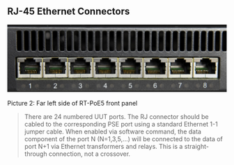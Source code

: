 RJ-45 Ethernet Connectors
-------------------------

![8 Ports Close Up](media/dc5e5a3c90bed05f311a297ba4c5dfa1.jpg)

Picture 2: Far left side of RT-PoE5 front panel

>   There are 24 numbered UUT ports. The RJ connector should be cabled to the
>   corresponding PSE port using a standard Ethernet 1-1 jumper cable. When
>   enabled via software command, the data component of the port N (N=1,3,5,…)
>   will be connected to the data of port N+1 via Ethernet transformers and
>   relays. This is a straight-through connection, not a crossover.
